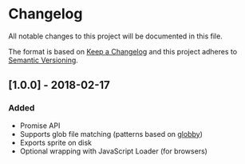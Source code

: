 # Changelog
All notable changes to this project will be documented in this file.

The format is based on [Keep a Changelog](http://keepachangelog.com/en/1.0.0/)
and this project adheres to [Semantic Versioning](http://semver.org/spec/v2.0.0.html).

## [1.0.0] - 2018-02-17
### Added
- Promise API
- Supports glob file matching (patterns based on [globby](https://github.com/sindresorhus/globby))
- Exports sprite on disk
- Optional wrapping with JavaScript Loader (for browsers)